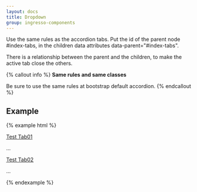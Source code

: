 ```yaml
---
layout: docs
title: Dropdown
group: ingresso-components
---
```


Use the same rules as the accordion tabs. Put the id of the parent node #index-tabs, in the children data attributes data-parent="#index-tabs".

There is a relationship between the parent and the children, to make the active tab close the others.

{% callout info %}
**Same rules and same classes**  

Be sure to use the same rules at bootstrap default accordion.
{% endcallout %}

## Example

{% example html %}

<!-- first tab -->
<a class="tab-accordion collapsed" role="button" data-toggle="collapse" data-parent="#tab" href="#tab-main-content01" aria-expanded="true" aria-controls="tab-main-content01">Test Tab01</a>
<div id="tab-main-content01" class="tab-content collapse">
   <div class="tab-cont-wp">...</div>
</div>

<!-- second tab -->
<a class="tab-accordion collapsed" role="button" data-toggle="collapse" data-parent="#tab" href="#tab-main-content02" aria-expanded="true" aria-controls="tab-main-content02">Test Tab02</a>
<div id="tab-main-content02" class="tab-content collapse">
   <div class="tab-cont-wp">...</div>
</div>

{% endexample %}

